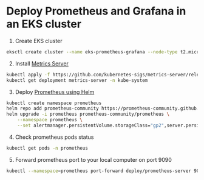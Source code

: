 # Deploy Prometheus and Grafana in an EKS cluster

1. Create EKS cluster
```bash
eksctl create cluster --name eks-prometheus-grafana --node-type t2.micro --nodes 2
```

2. Install [Metrics Server](https://docs.aws.amazon.com/eks/latest/userguide/metrics-server.html)
```bash
kubectl apply -f https://github.com/kubernetes-sigs/metrics-server/releases/latest/download/components.yaml
kubectl get deployment metrics-server -n kube-system
```

3. Deploy [Prometheus using Helm](https://docs.aws.amazon.com/eks/latest/userguide/prometheus.html)
```bash
kubectl create namespace prometheus
helm repo add prometheus-community https://prometheus-community.github.io/helm-charts
helm upgrade -i prometheus prometheus-community/prometheus \
    --namespace prometheus \
    --set alertmanager.persistentVolume.storageClass="gp2",server.persistentVolume.storageClass="gp2"
```

4. Check prometheus pods status
```bash
kubectl get pods -n prometheus
```

5. Forward prometheus port to your local computer on port 9090
```bash
kubectl --namespace=prometheus port-forward deploy/prometheus-server 9090
```


